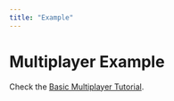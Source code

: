 ```yaml
---
title: "Example"
---
```


# Multiplayer Example

Check the [Basic Multiplayer Tutorial](/docs/tutorials/basic-multiplayer).
